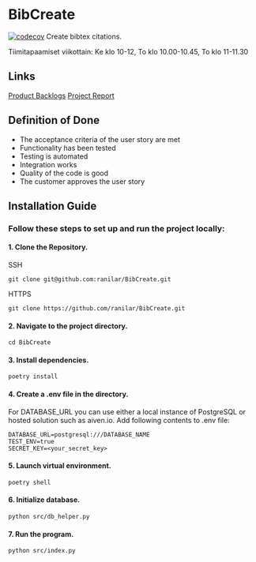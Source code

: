 # BibCreate
[![codecov](https://codecov.io/gh/ranilar/BibCreate/graph/badge.svg?token=4OKVYBREZ7)](https://codecov.io/gh/ranilar/BibCreate)
Create bibtex citations.

Tiimitapaamiset viikottain: 
Ke klo 10-12,
To klo 10.00-10.45,
To klo 11-11.30

## Links
[Product Backlogs](https://docs.google.com/spreadsheets/d/1VMvwVkrx3sCwMhOg9KaBRGVdFl2taQKhlVoZCgXNELQ/edit?gid=1#gid=1)
[Project Report](https://github.com/ranilar/BibCreate/blob/main/report.md)

## Definition of Done
- The acceptance criteria of the user story are met
- Functionality has been tested
- Testing is automated
- Integration works
- Quality of the code is good
- The customer approves the user story


## Installation Guide

### Follow these steps to set up and run the project locally:

#### 1. Clone the Repository.

SSH
```
git clone git@github.com:ranilar/BibCreate.git
```
HTTPS
```
git clone https://github.com/ranilar/BibCreate.git
```

#### 2. Navigate to the project directory.
```
cd BibCreate
```

#### 3. Install dependencies.
```
poetry install
```

#### 4. Create a .env file in the directory.


For DATABASE_URL you can use either a local instance of PostgreSQL or hosted solution such as aiven.io. Add following contents to .env file:
```
DATABASE_URL=postgresql:///DATABASE_NAME
TEST_ENV=true
SECRET_KEY=<your_secret_key>
```

#### 5. Launch virtual environment.
```
poetry shell
```

#### 6. Initialize database.
```
python src/db_helper.py
```

#### 7. Run the program.
```
python src/index.py
```

